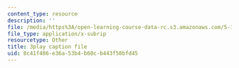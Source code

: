 ```yaml
---
content_type: resource
description: ''
file: /media/https%3A/open-learning-course-data-rc.s3.amazonaws.com/5-111-principles-of-chemical-science-fall-2008/8c41f486e36a53b4b60cb443f50bfd45_TgbFcaozNzs.vtt
file_type: application/x-subrip
resourcetype: Other
title: 3play caption file
uid: 8c41f486-e36a-53b4-b60c-b443f50bfd45
---
```


